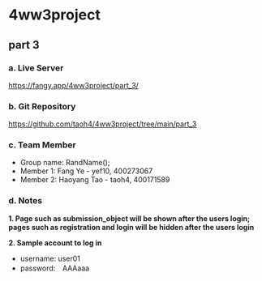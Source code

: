 # 4ww3project

## part 3

### a. Live Server
https://fangy.app/4ww3project/part_3/

### b. Git Repository
https://github.com/taoh4/4ww3project/tree/main/part_3

### c. Team Member
* Group name: RandName();
* Member 1: Fang Ye - yef10, 400273067
* Member 2: Haoyang Tao - taoh4, 400171589

### d. Notes


**1. Page such as submission_object will be shown after the users login; pages such as registration and login will be hidden after the users login**

**2. Sample account to log in**
* username:  user01
* password:　AAAaaa



